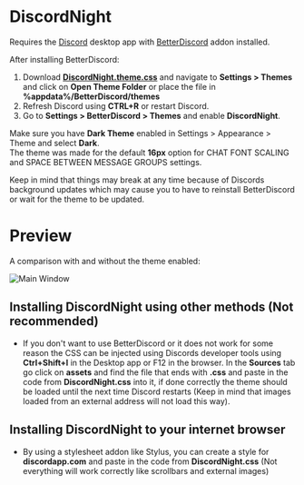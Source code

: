 # DiscordNight

Requires the [Discord](https://discordapp.com/) desktop app with [BetterDiscord](https://betterdiscord.net/home/) addon installed.

After installing BetterDiscord:
1. Download [**DiscordNight.theme.css**](DiscordNight.theme.css) and navigate to **Settings > Themes** and click on **Open Theme Folder** or place the file in **%appdata%/BetterDiscord/themes**
2. Refresh Discord using **CTRL+R** or restart Discord.
3. Go to **Settings > BetterDiscord > Themes** and enable **DiscordNight**.

Make sure you have **Dark Theme** enabled in Settings > Appearance > Theme and select **Dark**.  
The theme was made for the default **16px** option for CHAT FONT SCALING and SPACE BETWEEN MESSAGE GROUPS settings.

Keep in mind that things may break at any time because of Discords background updates which may cause you to have to reinstall BetterDiscord or wait for the theme to be updated.

# Preview
A comparison with and without the theme enabled:

![Main Window](https://i.imgur.com/OFrqoyB.png)

## Installing DiscordNight using other methods (Not recommended)
- If you don't want to use BetterDiscord or it does not work for some reason the CSS can be injected using Discords developer tools using **Ctrl+Shift+I** in the Desktop app or F12 in the browser. In the **Sources** tab go click on **assets** and find the file that ends with **.css** and paste in the code from **DiscordNight.css** into it, if done correctly the theme should be loaded until the next time Discord restarts (Keep in mind that images loaded from an external address will not load this way).

## Installing DiscordNight to your internet browser
- By using a stylesheet addon like Stylus, you can create a style for **discordapp.com** and paste in the code from **DiscordNight.css** (Not everything will work correctly like scrollbars and external images)
